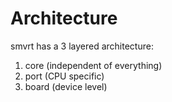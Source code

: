 # Architecture
smvrt has a 3 layered architecture:
1. core  (independent of everything)
2. port  (CPU specific)
3. board (device level)

